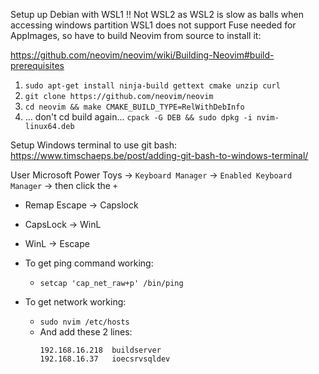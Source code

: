 Setup up Debian with WSL1 !! Not WSL2 as WSL2 is slow as balls when accessing windows partition
WSL1 does not support Fuse needed for AppImages, so have to build Neovim from source to install it:

https://github.com/neovim/neovim/wiki/Building-Neovim#build-prerequisites
1. `sudo apt-get install ninja-build gettext cmake unzip curl`
2. `git clone https://github.com/neovim/neovim`
3. `cd neovim && make CMAKE_BUILD_TYPE=RelWithDebInfo`
4. ... don't cd build again... `cpack -G DEB && sudo dpkg -i nvim-linux64.deb`



Setup Windows terminal to use git bash:
<https://www.timschaeps.be/post/adding-git-bash-to-windows-terminal/>

User Microsoft Power Toys -> `Keyboard Manager` -> `Enabled Keyboard Manager` -> then click the `+`
- Remap Escape -> Capslock
- CapsLock -> WinL
- WinL -> Escape


- To get ping command working:
    - `setcap 'cap_net_raw+p' /bin/ping`
- To get network working:
    - `sudo nvim /etc/hosts`
    - And add these 2 lines:
        ```
        192.168.16.218  buildserver
        192.168.16.37   ioecsrvsqldev
        ```
